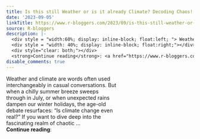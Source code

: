 ```yaml
---
title: Is this still Weather or is it already Climate? Decoding Chaos!
date: '2023-09-05'
linkTitle: https://www.r-bloggers.com/2023/09/is-this-still-weather-or-is-it-already-climate-decoding-chaos/
source: R-bloggers
description: |-
  <div style = "width:60%; display: inline-block; float:left; "> Weather and climate are words often used interchangeably in casual conversations. But when a chilly summer breeze sweeps through in July, or when unexpected rains dampen our winter holidays, the age-old debate resurfaces: “Is climate change even real?” If you want to dive deep into the fascinating realm of chaotic ...</div>
  <div style = "width: 40%; display: inline-block; float:right;"></div>
  <div style="clear: both;"></div>
  <strong>Continue reading</strong>: <a href="https://www.r-bloggers.com/2023/09/is-this-still-weather-or-is-it- ...
disable_comments: true
---
```

<div style = "width:60%; display: inline-block; float:left; "> Weather and climate are words often used interchangeably in casual conversations. But when a chilly summer breeze sweeps through in July, or when unexpected rains dampen our winter holidays, the age-old debate resurfaces: “Is climate change even real?” If you want to dive deep into the fascinating realm of chaotic ...</div>
<div style = "width: 40%; display: inline-block; float:right;"></div>
<div style="clear: both;"></div>
<strong>Continue reading</strong>: <a href="https://www.r-bloggers.com/2023/09/is-this-still-weather-or-is-it- ...